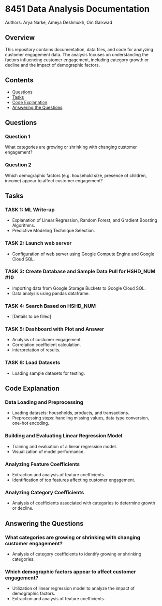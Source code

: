 # 8451 Data Analysis Documentation

Authors: Arya Narke, Ameya Deshmukh, Om Gaikwad

## Overview
This repository contains documentation, data files, and code for analyzing customer engagement data. The analysis focuses on understanding the factors influencing customer engagement, including category growth or decline and the impact of demographic factors.

## Contents
- [Questions](#questions)
- [Tasks](#tasks)
- [Code Explanation](#code-explanation)
- [Answering the Questions](#answering-the-questions)

## Questions
### Question 1
What categories are growing or shrinking with changing customer engagement?

### Question 2
Which demographic factors (e.g. household size, presence of children, income) appear to affect customer engagement?

## Tasks
### TASK 1: ML Write-up
- Explanation of Linear Regression, Random Forest, and Gradient Boosting Algorithms.
- Predictive Modeling Technique Selection.

### TASK 2: Launch web server
- Configuration of web server using Google Compute Engine and Google Cloud SQL.

### TASK 3: Create Database and Sample Data Pull for HSHD_NUM #10
- Importing data from Google Storage Buckets to Google Cloud SQL.
- Data analysis using pandas dataframe.

### TASK 4: Search Based on HSHD_NUM
- [Details to be filled]

### TASK 5: Dashboard with Plot and Answer
- Analysis of customer engagement.
- Correlation coefficient calculation.
- Interpretation of results.

### TASK 6: Load Datasets
- Loading sample datasets for testing.

## Code Explanation
### Data Loading and Preprocessing
- Loading datasets: households, products, and transactions.
- Preprocessing steps: handling missing values, data type conversion, one-hot encoding.

### Building and Evaluating Linear Regression Model
- Training and evaluation of a linear regression model.
- Visualization of model performance.

### Analyzing Feature Coefficients
- Extraction and analysis of feature coefficients.
- Identification of top features affecting customer engagement.

### Analyzing Category Coefficients
- Analysis of coefficients associated with categories to determine growth or decline.

## Answering the Questions
### What categories are growing or shrinking with changing customer engagement?
- Analysis of category coefficients to identify growing or shrinking categories.

### Which demographic factors appear to affect customer engagement?
- Utilization of linear regression model to analyze the impact of demographic factors.
- Extraction and analysis of feature coefficients.
